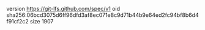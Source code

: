 version https://git-lfs.github.com/spec/v1
oid sha256:06bcd3075d6ff96dfd3af8ec071e8c9d71b44b9e64ed2fc94bf8b6d4f91cf2c2
size 1907
